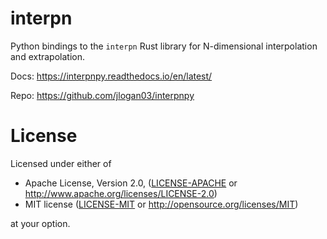 # interpn

Python bindings to the `interpn` Rust library for N-dimensional interpolation and extrapolation.

Docs: https://interpnpy.readthedocs.io/en/latest/

Repo: https://github.com/jlogan03/interpnpy

# License
Licensed under either of

- Apache License, Version 2.0, ([LICENSE-APACHE](LICENSE-APACHE) or http://www.apache.org/licenses/LICENSE-2.0)
- MIT license ([LICENSE-MIT](LICENSE-MIT) or http://opensource.org/licenses/MIT)

at your option.